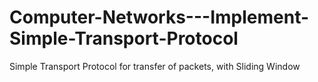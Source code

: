# Computer-Networks---Implement-Simple-Transport-Protocol
Simple Transport Protocol for transfer of packets, with Sliding Window 
